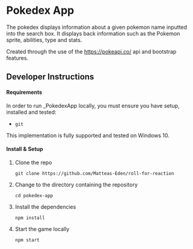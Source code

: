 # Pokedex App

The pokedex displays information about a given pokemon name inputted into the search box. It displays back information such as the Pokemon sprite, abilities, type and stats.

Created through the use of the https://pokeapi.co/ api and bootstrap features.

## Developer Instructions

#### Requirements

In order to run _PokedexApp locally, you must ensure you have setup, installed and tested:

-   `git`

This implementation is fully supported and tested on Windows 10.

#### Install & Setup

1. Clone the repo

    `git clone https://github.com/Matteas-Eden/roll-for-reaction`

2. Change to the directory containing the repository

    `cd pokedex-app`

3. Install the dependencies

    `npm install`

4. Start the game locally

    `npm start`
